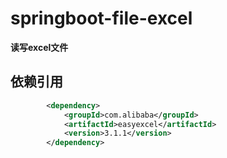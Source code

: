 # springboot-file-excel

**读写excel文件**

## 依赖引用

```xml
        <dependency>
            <groupId>com.alibaba</groupId>
            <artifactId>easyexcel</artifactId>
            <version>3.1.1</version>
        </dependency>
```
